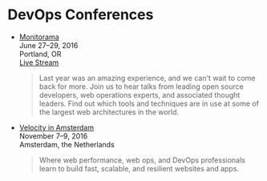 DevOps Conferences
==================

- [Monitorama](http://monitorama.com/)  
  June 27–29, 2016  
  Portland, OR  
  [Live Stream](http://monitorama.com/#watch)  

  > Last year was an amazing experience, and we can't wait to come back for more. Join us to hear talks from leading open source developers, web operations experts, and associated thought leaders. Find out which tools and techniques are in use at some of the largest web architectures in the world.

- [Velocity in Amsterdam](http://conferences.oreilly.com/velocity/devops-web-performance-eu)  
  November 7–9, 2016  
  Amsterdam, the Netherlands  

  > Where web performance, web ops, and DevOps professionals learn to build fast, scalable, and resilient websites and apps.
